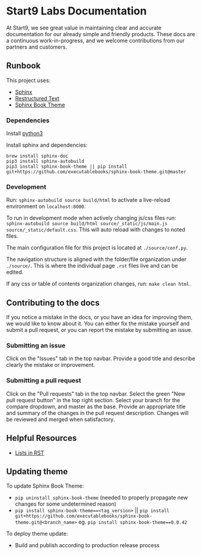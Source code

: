 # Start9 Labs Documentation

At Start9, we see great value in maintaining clear and accurate documentation for our already simple and friendly products. These docs are a continuous work-in-progress, and we welcome contributions from our partners and customers.

## Runbook

This project uses:
- [Sphinx](https://www.sphinx-doc.org/en/master/usage/installation.html)
- [Restructured Text](https://thomas-cokelaer.info/tutorials/sphinx/rest_syntax.html)
- [Sphinx Book Theme](https://sphinx-book-theme.readthedocs.io/)

### Dependencies

Install [python3](https://docs.python-guide.org/starting/install3/osx/)

Install sphinx and dependencies:
```
brew install sphinx-doc
pip3 install sphinx-autobuild
pip3 install sphinx-book-theme || pip install git+https://github.com/executablebooks/sphinx-book-theme.git@master
```

### Development

Run: `sphinx-autobuild source build/html` to activate a live-reload environment on `localhost:8000`.

To run in development mode when actively changing js/css files run: `sphinx-autobuild source build/html source/_static/js/main.js source/_static/default.css`. This will auto reload with changes to noted files.

The main configuration file for this project is located at `./source/conf.py`.

The navigation structure is aligned with the folder/file organization under `./source/`. This is where the individual page `.rst` files live and can be edited.

If any css or table of contents organization changes, run: `make clean html`.

## Contributing to the docs

If you notice a mistake in the docs, or you have an idea for improving them, we would like to know about it. You can either fix the mistake yourself and submit a pull request, or you can report the mistake by submitting an issue.

### Submitting an issue

Click on the "Issues" tab in the top navbar. Provide a good title and describe clearly the mistake or improvement.

### Submitting a pull request

Click on the "Pull requests" tab in the top navbar. Select the green "New pull request button" in the top right section. Select your branch for the compare dropdown, and master as the base. Provide an appropriate title and summary of the changes in the pull request description. Changes will be reviewed and merged when satisfactory. 

## Helpful Resources

- [Lists in RST](https://sublime-and-sphinx-guide.readthedocs.io/en/latest/lists.html)

## Updating theme

To update Sphinx Book Theme:
- `pip uninstall sphinx-book-theme` (needed to properly propagate new changes for some undetermined reason)
- `pip install sphinx-book-theme==<tag_version>` || `pip install git+https://github.com/executablebooks/sphinx-book-theme.git@<branch_name>` eg. `pip install sphinx-book-theme==0.0.42`

To deploy theme update:
- Build and publish according to production release process